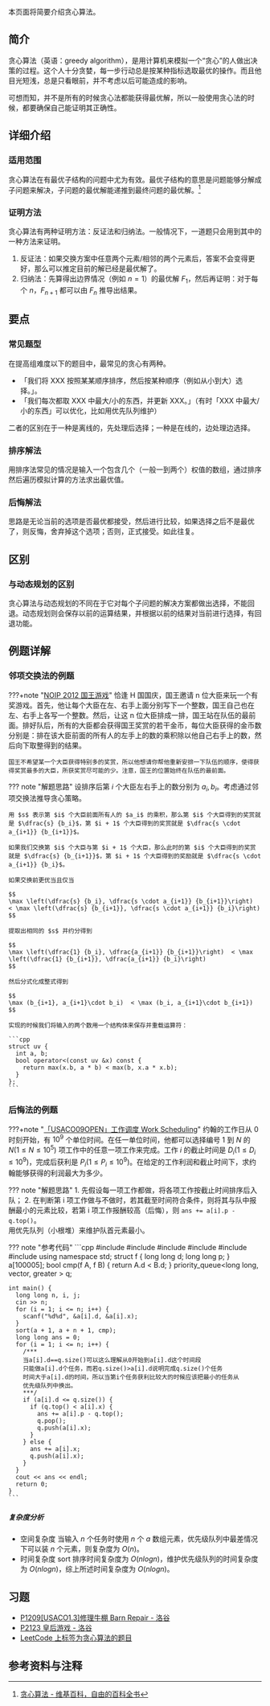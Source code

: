 本页面将简要介绍贪心算法。

## 简介

贪心算法（英语：greedy algorithm），是用计算机来模拟一个“贪心”的人做出决策的过程。这个人十分贪婪，每一步行动总是按某种指标选取最优的操作。而且他目光短浅，总是只看眼前，并不考虑以后可能造成的影响。

可想而知，并不是所有的时候贪心法都能获得最优解，所以一般使用贪心法的时候，都要确保自己能证明其正确性。

## 详细介绍

### 适用范围

贪心算法在有最优子结构的问题中尤为有效。最优子结构的意思是问题能够分解成子问题来解决，子问题的最优解能递推到最终问题的最优解。[^ref1]

### 证明方法

贪心算法有两种证明方法：反证法和归纳法。一般情况下，一道题只会用到其中的一种方法来证明。

1. 反证法：如果交换方案中任意两个元素/相邻的两个元素后，答案不会变得更好，那么可以推定目前的解已经是最优解了。
2. 归纳法：先算得出边界情况（例如 $n = 1$）的最优解 $F_1$，然后再证明：对于每个 $n$，$F_{n+1}$ 都可以由 $F_{n}$ 推导出结果。

## 要点

### 常见题型

在提高组难度以下的题目中，最常见的贪心有两种。

- 「我们将 XXX 按照某某顺序排序，然后按某种顺序（例如从小到大）选择。」。
- 「我们每次都取 XXX 中最大/小的东西，并更新 XXX。」（有时「XXX 中最大/小的东西」可以优化，比如用优先队列维护）

二者的区别在于一种是离线的，先处理后选择；一种是在线的，边处理边选择。

### 排序解法

用排序法常见的情况是输入一个包含几个（一般一到两个）权值的数组，通过排序然后遍历模拟计算的方法求出最优值。

### 后悔解法

思路是无论当前的选项是否最优都接受，然后进行比较，如果选择之后不是最优了，则反悔，舍弃掉这个选项；否则，正式接受。如此往复。

## 区别

### 与动态规划的区别

贪心算法与动态规划的不同在于它对每个子问题的解决方案都做出选择，不能回退。动态规划则会保存以前的运算结果，并根据以前的结果对当前进行选择，有回退功能。

## 例题详解

### 邻项交换法的例题

???+note "[NOIP 2012 国王游戏](https://vijos.org/p/1779)"
    恰逢 H 国国庆，国王邀请 n 位大臣来玩一个有奖游戏。首先，他让每个大臣在左、右手上面分别写下一个整数，国王自己也在左、右手上各写一个整数。然后，让这 n 位大臣排成一排，国王站在队伍的最前面。排好队后，所有的大臣都会获得国王奖赏的若干金币，每位大臣获得的金币数分别是：排在该大臣前面的所有人的左手上的数的乘积除以他自己右手上的数，然后向下取整得到的结果。
    
    国王不希望某一个大臣获得特别多的奖赏，所以他想请你帮他重新安排一下队伍的顺序，使得获得奖赏最多的大臣，所获奖赏尽可能的少。注意，国王的位置始终在队伍的最前面。

??? note "解题思路"
    设排序后第 $i$ 个大臣左右手上的数分别为 $a_i, b_i$。考虑通过邻项交换法推导贪心策略。
    
    用 $s$ 表示第 $i$ 个大臣前面所有人的 $a_i$ 的乘积，那么第 $i$ 个大臣得到的奖赏就是 $\dfrac{s} {b_i}$，第 $i + 1$ 个大臣得到的奖赏就是 $\dfrac{s \cdot a_{i+1}} {b_{i+1}}$。
    
    如果我们交换第 $i$ 个大臣与第 $i + 1$ 个大臣，那么此时的第 $i$ 个大臣得到的奖赏就是 $\dfrac{s} {b_{i+1}}$，第 $i + 1$ 个大臣得到的奖励就是 $\dfrac{s \cdot a_{i+1}} {b_i}$。
    
    如果交换前更优当且仅当
    
    $$
    \max \left(\dfrac{s} {b_i}, \dfrac{s \cdot a_{i+1}} {b_{i+1}}\right)  < \max \left(\dfrac{s} {b_{i+1}}, \dfrac{s \cdot a_{i+1}} {b_i}\right)
    $$
    
    提取出相同的 $s$ 并约分得到
    
    $$
    \max \left(\dfrac{1} {b_i}, \dfrac{a_{i+1}} {b_{i+1}}\right)  < \max \left(\dfrac{1} {b_{i+1}}, \dfrac{a_{i+1}} {b_i}\right)
    $$
    
    然后分式化成整式得到
    
    $$
    \max (b_{i+1}, a_{i+1}\cdot b_i)  < \max (b_i, a_{i+1}\cdot b_{i+1})
    $$
    
    实现的时候我们将输入的两个数用一个结构体来保存并重载运算符：
    
    ```cpp
    struct uv {
      int a, b;
      bool operator<(const uv &x) const {
        return max(x.b, a * b) < max(b, x.a * x.b);
      }
    };
    ```

### 后悔法的例题

???+note "[「USACO09OPEN」工作调度 Work Scheduling](https://www.luogu.com.cn/problem/P2949)"
    约翰的工作日从 $0$ 时刻开始，有 $10^9$ 个单位时间。在任一单位时间，他都可以选择编号 $1$ 到 $N$ 的 $N(1 \leq N \leq 10^5)$ 项工作中的任意一项工作来完成。工作 $i$ 的截止时间是 $D_i(1 \leq D_i \leq 10^9)$，完成后获利是 $P_i( 1\leq P_i\leq 10^9 )$。在给定的工作利润和截止时间下，求约翰能够获得的利润最大为多少。

??? note "解题思路"
    1. 先假设每一项工作都做，将各项工作按截止时间排序后入队；
    2.  在判断第 i 项工作做与不做时，若其截至时间符合条件，则将其与队中报酬最小的元素比较，若第 i 项工作报酬较高（后悔），则 `ans += a[i].p - q.top()`。  
        用优先队列（小根堆）来维护队首元素最小。

??? note "参考代码"
    ```cpp
    #include <algorithm>
    #include <cmath>
    #include <cstdio>
    #include <cstring>
    #include <iostream>
    #include <queue>
    using namespace std;
    struct f {
      long long d;
      long long p;
    } a[100005];
    bool cmp(f A, f B) { return A.d < B.d; }
    priority_queue<long long, vector<long long>, greater<long long> > q;
    
    int main() {
      long long n, i, j;
      cin >> n;
      for (i = 1; i <= n; i++) {
        scanf("%d%d", &a[i].d, &a[i].x);
      }
      sort(a + 1, a + n + 1, cmp);
      long long ans = 0;
      for (i = 1; i <= n; i++) {
        /***
        当a[i].d==q.size()可以这么理解从0开始到a[i].d这个时间段
        只能做a[i].d个任务，而若q.size()>a[i].d说明完成q.size()个任务
        时间大于a[i].d的时间，所以当第i个任务获利比较大的时候应该把最小的任务从
        优先级队列中换出。
        ***/
        if (a[i].d <= q.size()) {
          if (q.top() < a[i].x) {
            ans += a[i].p - q.top();
            q.pop();
            q.push(a[i].x);
          }
        } else {
          ans += a[i].x;
          q.push(a[i].x);
        }
      }
      cout << ans << endl;
      return 0;
    }
    ```

##### 复杂度分析

- 空间复杂度 当输入 $n$ 个任务时使用 $n$ 个 $a$ 数组元素，优先级队列中最差情况下可以装 $n$ 个元素，则复杂度为 $O(n)$。
- 时间复杂度 sort 排序时间复杂度为 $O(nlogn)$，维护优先级队列的时间复杂度为 $O(nlogn)$，综上所述时间复杂度为 $O(nlogn)$。

## 习题

- [P1209\[USACO1.3\]修理牛棚 Barn Repair - 洛谷](https://www.luogu.com.cn/problem/P1209)
- [P2123 皇后游戏 - 洛谷](https://www.luogu.com.cn/problem/P2123)
- [LeetCode 上标签为贪心算法的题目](https://leetcode-cn.com/tag/greedy/)

## 参考资料与注释

[^ref1]: [贪心算法 - 维基百科，自由的百科全书](https://zh.wikipedia.org/wiki/%E8%B4%AA%E5%BF%83%E7%AE%97%E6%B3%95)
